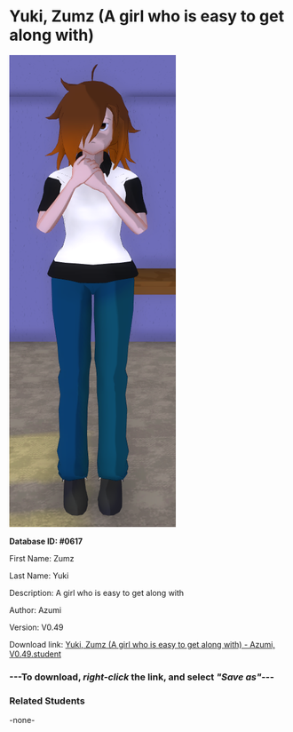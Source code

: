 # Yuki, Zumz (A girl who is easy to get along with)

<img src="../../Files/Images/Yuki, Zumz (A girl who is easy to get along with).png" title="Yuki, Zumz (A girl who is easy to get along with) - Azumi, V0.49">

**Database ID: #0617**

First Name: Zumz

Last Name: Yuki

Description: A girl who is easy to get along with

Author: Azumi

Version: V0.49

Download link: <a href="https://raw.githubusercontent.com/Arbiter1223/Daigaku-Gurashi-Custom-Students/master/Files/Student%20Files/Yuki%2C%20Zumz%20(A%20girl%20who%20is%20easy%20to%20get%20along%20with)%20-%20Azumi%2C%20V0.49.student">Yuki, Zumz (A girl who is easy to get along with) - Azumi, V0.49.student</a>

### ---**To download, _right-click_ the link, and select _"Save as"_**---

### Related Students

-none-
